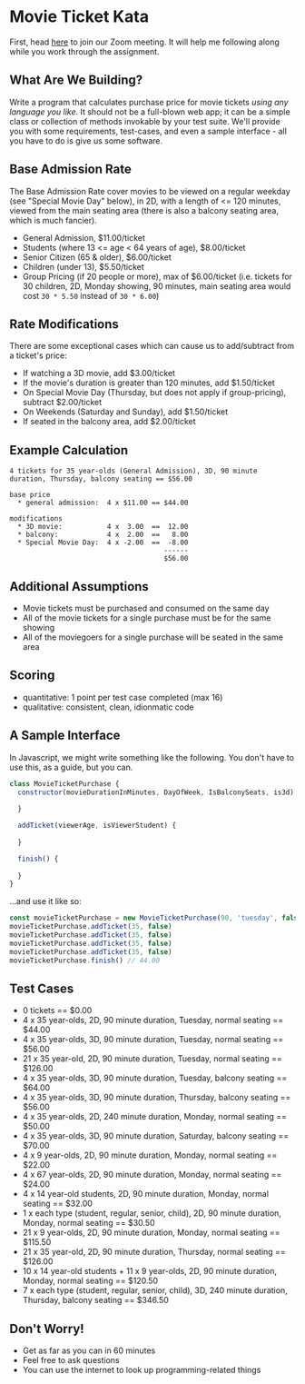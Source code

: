 # Movie Ticket Kata

First, head [here](https://carbonfive.zoom.us/j/263187272) to join our Zoom meeting. It will help me following along while you work through the assignment.

## What Are We Building?

Write a program that calculates purchase price for movie tickets *using any language you like*. It should not be a full-blown web app; it can be a simple class or collection of methods invokable by your test suite. We'll provide you with some requirements, test-cases, and even a sample interface - all you have to do is give us some software.

## Base Admission Rate 

The Base Admission Rate cover movies to be viewed on a regular weekday (see "Special Movie Day" below), in 2D, with a length of <= 120 minutes, viewed from the main seating area (there is also a balcony seating area, which is much fancier).

- General Admission, $11.00/ticket
- Students (where 13 <= age < 64 years of age), $8.00/ticket
- Senior Citizen (65 & older), $6.00/ticket
- Children (under 13), $5.50/ticket
- Group Pricing (if 20 people or more), max of $6.00/ticket (i.e. tickets for 30 children, 2D, Monday showing, 90 minutes, main seating area would cost `30 * 5.50` instead of `30 * 6.00`)

## Rate Modifications

There are some exceptional cases which can cause us to add/subtract from a ticket's price:

- If watching a 3D movie, add $3.00/ticket
- If the movie's duration is greater than 120 minutes, add $1.50/ticket
- On Special Movie Day (Thursday, but does not apply if group-pricing), subtract $2.00/ticket
- On Weekends (Saturday and Sunday), add $1.50/ticket
- If seated in the balcony area, add $2.00/ticket

## Example Calculation

```
4 tickets for 35 year-olds (General Admission), 3D, 90 minute duration, Thursday, balcony seating == $56.00

base price
  * general admission:  4 x $11.00 == $44.00
 
modifications
  * 3D movie:           4 x  3.00  ==  12.00
  * balcony:            4 x  2.00  ==   8.00
  * Special Movie Day:  4 x -2.00  ==  -8.00
                                      ------
                                      $56.00
```
         
## Additional Assumptions

- Movie tickets must be purchased and consumed on the same day
- All of the movie tickets for a single purchase must be for the same showing
- All of the moviegoers for a single purchase will be seated in the same area

## Scoring

- quantitative: 1 point per test case completed (max 16)
- qualitative: consistent, clean, idionmatic code

## A Sample Interface

In Javascript, we might write something like the following. You don't have to use this, as a guide, but you can.

```js
class MovieTicketPurchase {
  constructor(movieDurationInMinutes, DayOfWeek, IsBalconySeats, is3d) { 
  
  }

  addTicket(viewerAge, isViewerStudent) {
  
  }

  finish() {
  
  }
}
```

...and use it like so:

```js
const movieTicketPurchase = new MovieTicketPurchase(90, 'tuesday', false, false)
movieTicketPurchase.addTicket(35, false)
movieTicketPurchase.addTicket(35, false)
movieTicketPurchase.addTicket(35, false)
movieTicketPurchase.addTicket(35, false)
movieTicketPurchase.finish() // 44.00
```

## Test Cases

- 0 tickets == $0.00
- 4 x 35 year-olds, 2D, 90 minute duration, Tuesday, normal seating == $44.00
- 4 x 35 year-olds, 3D, 90 minute duration, Tuesday, normal seating == $56.00
- 21 x 35 year-old, 2D, 90 minute duration, Tuesday, normal seating == $126.00
- 4 x 35 year-olds, 3D, 90 minute duration, Tuesday, balcony seating == $64.00
- 4 x 35 year-olds, 3D, 90 minute duration, Thursday, balcony seating == $56.00
- 4 x 35 year-olds, 2D, 240 minute duration, Monday, normal seating == $50.00
- 4 x 35 year-olds, 3D, 90 minute duration, Saturday, balcony seating == $70.00
- 4 x 9 year-olds, 2D, 90 minute duration, Monday, normal seating == $22.00
- 4 x 67 year-olds, 2D, 90 minute duration, Monday, normal seating == $24.00
- 4 x 14 year-old students, 2D, 90 minute duration, Monday, normal seating == $32.00
- 1 x each type (student, regular, senior, child), 2D, 90 minute duration, Monday, normal seating == $30.50
- 21 x 9 year-olds, 2D, 90 minute duration, Monday, normal seating == $115.50
- 21 x 35 year-old, 2D, 90 minute duration, Thursday, normal seating == $126.00
- 10 x 14 year-old students + 11 x 9 year-olds, 2D, 90 minute duration, Monday, normal seating == $120.50
- 7 x each type (student, regular, senior, child), 3D, 240 minute duration, Thursday, balcony seating == $346.50

## Don't Worry!

- Get as far as you can in 60 minutes
- Feel free to ask questions
- You can use the internet to look up programming-related things

